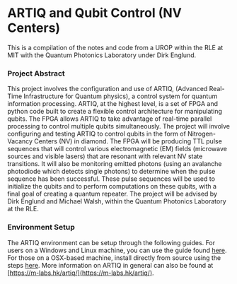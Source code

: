 # ARTIQ and Qubit Control (NV Centers)

This is a compilation of the notes and code from a UROP within the RLE at MIT with the Quantum Photonics Laboratory under Dirk Englund.

### Project Abstract
This project involves the configuration and use of ARTIQ, (Advanced Real-Time Infrastructure for Quantum physics), a control system for quantum information processing.  ARTIQ, at the highest level, is a set of FPGA and python code built to create a flexible control architecture for manipulating qubits.  The FPGA allows ARTIQ to take advantage of real-time parallel processing to control multiple qubits simultaneously. The project will involve configuring and testing ARTIQ to control qubits in the form of Nitrogen-Vacancy Centers (NV) in diamond. The FPGA will be producing TTL pulse sequences that will control various electromagnetic (EM) fields (microwave sources and visible lasers) that are resonant with relevant NV state transitions.  It will also be monitoring emitted photons (using an avalanche photodiode which detects single photons) to determine when the pulse sequence has been successful.  These pulse sequences will be used to initialize the qubits and to perform computations on these qubits, with a final goal of creating a quantum repeater. The project will be advised by Dirk Englund and Michael Walsh, within the Quantum Photonics Laboratory at the RLE.

### Environment Setup

The ARTIQ environment can be setup through the following guides. For users on a Windows and Linux machine, you can use the guide found [here](https://m-labs.hk/artiq/manual-release-2/installing.html#id2). For those on a OSX-based machine, install directly from source using the steps [here](https://m-labs.hk/artiq/manual-release-2/installing_from_source.html#install-from-source). More information on ARTIQ in general can also be found at [https://m-labs.hk/artiq/](https://m-labs.hk/artiq/).
